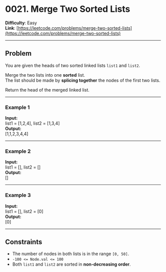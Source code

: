 # 0021. Merge Two Sorted Lists

**Difficulty**: Easy  
**Link**: [https://leetcode.com/problems/merge-two-sorted-lists](https://leetcode.com/problems/merge-two-sorted-lists)

---

## Problem

You are given the heads of two sorted linked lists `list1` and `list2`.

Merge the two lists into one **sorted** list.  
The list should be made by **splicing together** the nodes of the first two lists.

Return the head of the merged linked list.

---

### Example 1

**Input:**  
    list1 = [1,2,4], list2 = [1,3,4]  
**Output:**  
    [1,1,2,3,4,4]

---

### Example 2

**Input:**  
    list1 = [], list2 = []  
**Output:**  
    []

---

### Example 3

**Input:**  
    list1 = [], list2 = [0]  
**Output:**  
    [0]

---

## Constraints

- The number of nodes in both lists is in the range `[0, 50]`.
- `-100 <= Node.val <= 100`
- Both `list1` and `list2` are sorted in **non-decreasing order**.

